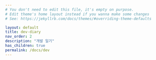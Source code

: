 ```yaml
---
# You don't need to edit this file, it's empty on purpose.
# Edit theme's home layout instead if you wanna make some changes
# See: https://jekyllrb.com/docs/themes/#overriding-theme-defaults

layout: default
title: dev-diary
nav_order: 2
description: "개발 일기"
has_children: true
permalink: /docs/dev
---
```

